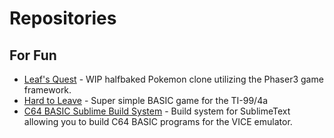 # Repositories

## For Fun

* [Leaf's Quest](https://github.com/jd13313/leafs-quest) - WIP halfbaked Pokemon clone utilizing the Phaser3 game framework.
* [Hard to Leave](https://github.com/jd13313/hard-to-leave) - Super simple BASIC game for the TI-99/4a
* [C64 BASIC Sublime Build System](https://github.com/jd13313/c64-basic-sublime-build-system) - Build system for SublimeText allowing you to build C64 BASIC programs for the VICE emulator.

